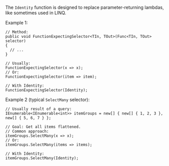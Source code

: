 The `Identity` function is designed to replace parameter-returning lambdas, like sometimes used in LINQ.

Example 1:
```
// Method:
public void FunctionExpectingSelector<TIn, TOut>(Func<TIn, TOut> selector)
{
  // ...
}

// Usually:
FunctionExpectingSelector(x => x);
// Or:
FunctionExpectingSelector(item => item);

// With Identity:
FunctionExpectingSelector(Identity);

```

Example 2 (typical `SelectMany` selector):
```
// Usually result of a query:
IEnumerable<IEnumerable<int>> itemGroups = new[] { new[] { 1, 2, 3 }, new[] { 5, 6, 7 } };

// Goal: Get all items flattened.
// Common approach:
itemGroups.SelectMany(x => x);
// Or:
itemGroups.SelectMany(items => items);

// With Identity:
itemGroups.SelectMany(Identity);
```